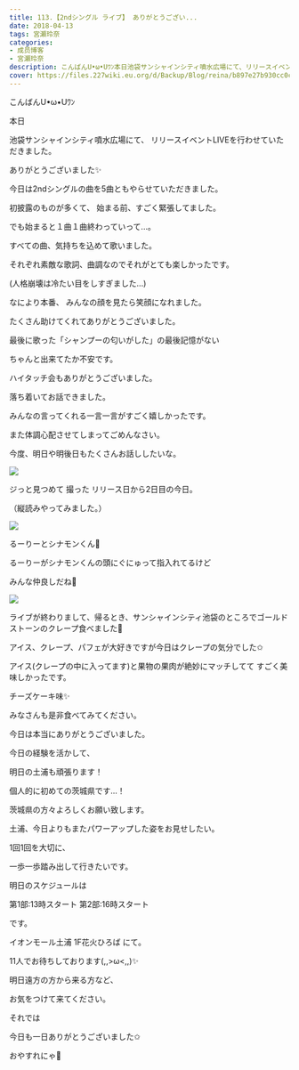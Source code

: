 ```yaml
---
title: 113.【2ndシングル ライブ】 ありがとうござい...
date: 2018-04-13
tags: 宮瀬玲奈
categories: 
- 成员博客
- 宮瀬玲奈
description: こんばんU•ω•Uﾜﾝ本日池袋サンシャインシティ噴水広場にて、リリースイベントLIVEを行わせていただきました。ありがとうございました✨今日は2ndシングルの曲を5曲とも...
cover: https://files.227wiki.eu.org/d/Backup/Blog/reina/b897e27b930cc0c4d6c31b48e87a6.png 
---
```





こんばんU•ω•Uﾜﾝ




本日

池袋サンシャインシティ噴水広場にて、
リリースイベントLIVEを行わせていただきました。


ありがとうございました✨






今日は2ndシングルの曲を5曲ともやらせていただきました。



初披露のものが多くて、
始まる前、すごく緊張してました。




でも始まると１曲１曲終わっていって...。


すべての曲、気持ちを込めて歌いました。


それぞれ素敵な歌詞、曲調なのでそれがとても楽しかったです。


(人格崩壊は冷たい目をしすぎました...)





なにより本番、
みんなの顔を見たら笑顔になれました。





たくさん助けてくれてありがとうございました。
















最後に歌った「シャンプーの匂いがした」の最後記憶がない


ちゃんと出来てたか不安です。










ハイタッチ会もありがとうございました。

落ち着いてお話できました。


みんなの言ってくれる一言一言がすごく嬉しかったです。


また体調心配させてしまってごめんなさい。


今度、明日や明後日もたくさんお話ししたいな。








![](https://files.227wiki.eu.org/d/Backup/Blog/reina/b897e27b930cc0c4d6c31b48e87a6.png)






ジっと見つめて
撮った
リリース日から2日目の今日。


（縦読みやってみました。）









![](https://files.227wiki.eu.org/d/Backup/Blog/reina/b897e27b930cc0c4d6c31b48e87a6-01.png)




るーりーとシナモンくん💓


るーりーがシナモンくんの頭にぐにゅって指入れてるけど

みんな仲良しだね💓









![](https://files.227wiki.eu.org/d/Backup/Blog/reina/b897e27b930cc0c4d6c31b48e87a6-02.jpg)





ライブが終わりまして、帰るとき、サンシャインシティ池袋のところでゴールドストーンのクレープ食べました💓

アイス、クレープ、パフェが大好きですが今日はクレープの気分でした✩



アイス(クレープの中に入ってます)と果物の果肉が絶妙にマッチしてて
すごく美味しかったです。


チーズケーキ味✨

みなさんも是非食べてみてください。














今日は本当にありがとうございました。





今日の経験を活かして、

明日の土浦も頑張ります！





個人的に初めての茨城県です...！

茨城県の方々よろしくお願い致します。





土浦、今日よりもまたパワーアップした姿をお見せしたい。




1回1回を大切に、

一歩一歩踏み出して行きたいです。









明日のスケジュールは

第1部:13時スタート
第2部:16時スタート

です。




イオンモール土浦 1F花火ひろば にて。

11人でお待ちしております(,,>ω<,,)✨






明日遠方の方から来る方など、

お気をつけて来てください。





それでは

今日も一日ありがとうございました✩




おやすれにゃ💓


